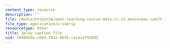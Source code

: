```yaml
---
content_type: resource
description: ''
file: /media/https%3A/open-learning-course-data-rc.s3.amazonaws.com/5-111sc-principles-of-chemical-science-fall-2014/f049459ac6bd593286f6caca1ef92602_739SB34oEyo.vtt
file_type: application/x-subrip
resourcetype: Other
title: 3play caption file
uid: f049459a-c6bd-5932-86f6-caca1ef92602
---
```

